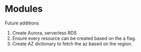 # Modules

Future additions
1. Create Aurora, serverless RDS
2. Ensure every resource can be created based on the a flag.
3. Create AZ dictionary to fetch the az based on the region.